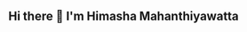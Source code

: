 ## Hi there 👋 I'm Himasha Mahanthiyawatta

<!--
**IT22330796/IT22330796** is a ✨ _special_ ✨ repository because its `README.md` (this file) appears on your GitHub profile.

Here are some ideas to get you started:

- 🔭 I’m currently working on ...
- 🌱 I’m currently learning React
- 👯 I’m looking to collaborate on ...
- 🤔 I’m looking for help with ...
- 💬 Ask me about javascript,java,react
- 📫 How to reach me: kawminihimasha@gmail.com
- 😄 Pronouns: ...
- ⚡ Fun fact: ...
-->

